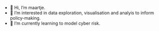- 👋 Hi, I’m maartje.
- 👀 I’m interested in data exploration, visualisation and analyis to inform policy-making.
- 🌱 I’m currently learning to model cyber risk.
